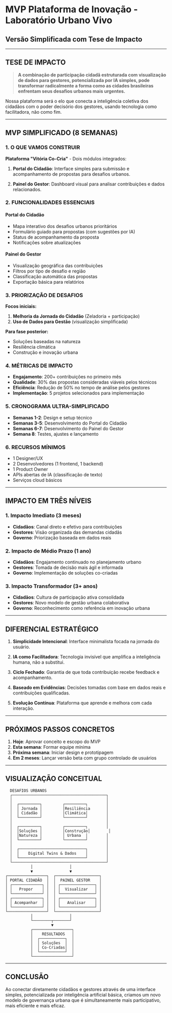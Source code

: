 # MVP Plataforma de Inovação - Laboratório Urbano Vivo
## Versão Simplificada com Tese de Impacto

---

## TESE DE IMPACTO

> **A combinação de participação cidadã estruturada com visualização de dados para gestores, potencializada por IA simples, pode transformar radicalmente a forma como as cidades brasileiras enfrentam seus desafios urbanos mais urgentes.**

Nossa plataforma será o elo que conecta a inteligência coletiva dos cidadãos com o poder decisório dos gestores, usando tecnologia como facilitadora, não como fim.

---

## MVP SIMPLIFICADO (8 SEMANAS)

### 1. O QUE VAMOS CONSTRUIR

**Plataforma "Vitória Co-Cria"** - Dois módulos integrados:

1. **Portal do Cidadão**: Interface simples para submissão e acompanhamento de propostas para desafios urbanos.

2. **Painel do Gestor**: Dashboard visual para analisar contribuições e dados relacionados.

### 2. FUNCIONALIDADES ESSENCIAIS

#### Portal do Cidadão
- Mapa interativo dos desafios urbanos prioritários
- Formulário guiado para propostas (com sugestões por IA)
- Status de acompanhamento da proposta
- Notificações sobre atualizações

#### Painel do Gestor
- Visualização geográfica das contribuições
- Filtros por tipo de desafio e região
- Classificação automática das propostas
- Exportação básica para relatórios

### 3. PRIORIZAÇÃO DE DESAFIOS

**Focos iniciais:**
1. **Melhoria da Jornada do Cidadão** (Zeladoria + participação)
2. **Uso de Dados para Gestão** (visualização simplificada)

**Para fase posterior:**
- Soluções baseadas na natureza
- Resiliência climática
- Construção e inovação urbana

### 4. MÉTRICAS DE IMPACTO

- **Engajamento**: 200+ contribuições no primeiro mês
- **Qualidade**: 30% das propostas consideradas viáveis pelos técnicos
- **Eficiência**: Redução de 50% no tempo de análise pelos gestores
- **Implementação**: 5 projetos selecionados para implementação

### 5. CRONOGRAMA ULTRA-SIMPLIFICADO

- **Semanas 1-2**: Design e setup técnico
- **Semanas 3-5**: Desenvolvimento do Portal do Cidadão
- **Semanas 6-7**: Desenvolvimento do Painel do Gestor
- **Semana 8**: Testes, ajustes e lançamento

### 6. RECURSOS MÍNIMOS

- 1 Designer/UX
- 2 Desenvolvedores (1 frontend, 1 backend)
- 1 Product Owner
- APIs abertas de IA (classificação de texto)
- Serviços cloud básicos

---

## IMPACTO EM TRÊS NÍVEIS

### 1. Impacto Imediato (3 meses)
- **Cidadãos**: Canal direto e efetivo para contribuições
- **Gestores**: Visão organizada das demandas cidadãs
- **Governo**: Priorização baseada em dados reais

### 2. Impacto de Médio Prazo (1 ano)
- **Cidadãos**: Engajamento continuado no planejamento urbano
- **Gestores**: Tomada de decisão mais ágil e informada
- **Governo**: Implementação de soluções co-criadas

### 3. Impacto Transformador (3+ anos)
- **Cidadãos**: Cultura de participação ativa consolidada
- **Gestores**: Novo modelo de gestão urbana colaborativa
- **Governo**: Reconhecimento como referência em inovação urbana

---

## DIFERENCIAL ESTRATÉGICO

1. **Simplicidade Intencional**: Interface minimalista focada na jornada do usuário.

2. **IA como Facilitadora**: Tecnologia invisível que amplifica a inteligência humana, não a substitui.

3. **Ciclo Fechado**: Garantia de que toda contribuição recebe feedback e acompanhamento.

4. **Baseado em Evidências**: Decisões tomadas com base em dados reais e contribuições qualificadas.

5. **Evolução Contínua**: Plataforma que aprende e melhora com cada interação.

---

## PRÓXIMOS PASSOS CONCRETOS

1. **Hoje**: Aprovar conceito e escopo do MVP
2. **Esta semana**: Formar equipe mínima
3. **Próxima semana**: Iniciar design e prototipagem
4. **Em 2 meses**: Lançar versão beta com grupo controlado de usuários

---

## VISUALIZAÇÃO CONCEITUAL

```
  DESAFIOS URBANOS
  ┌─────────────────────────────────────────┐
  │                                         │
  │  ┌─────────┐         ┌─────────┐        │
  │  │ Jornada │         │Resiliência       │
  │  │ Cidadão │         │Climática│        │
  │  └─────────┘         └─────────┘        │
  │                                         │
  │  ┌─────────┐         ┌─────────┐        │
  │  │Soluções │         │Construção│        │
  │  │Natureza │         │ Urbana  │        │
  │  └─────────┘         └─────────┘        │
  │                                         │
  │  ┌─────────────────────────────┐        │
  │  │    Digital Twins & Dados    │        │
  │  └─────────────────────────────┘        │
  └─────────────────────────────────────────┘
           │                │
           ▼                ▼
┌─────────────────┐  ┌───────────────────┐
│ PORTAL CIDADÃO  │  │  PAINEL GESTOR    │
│ ┌─────────────┐ │  │ ┌───────────────┐ │
│ │   Propor    │ │  │ │  Visualizar   │ │
│ └─────────────┘ │  │ └───────────────┘ │
│ ┌─────────────┐ │  │ ┌───────────────┐ │
│ │ Acompanhar  │ │  │ │   Analisar    │ │
│ └─────────────┘ │  │ └───────────────┘ │
└─────────────────┘  └───────────────────┘
           │                │
           └────────┬───────┘
                    ▼
           ┌─────────────────┐
           │    RESULTADOS   │
           │  ┌───────────┐  │
           │  │ Soluções  │  │
           │  │ Co-Criadas│  │
           │  └───────────┘  │
           └─────────────────┘
```

---

## CONCLUSÃO


Ao conectar diretamente cidadãos e gestores através de uma interface simples, potencializada por inteligência artificial básica, criamos um novo modelo de governança urbana que é simultaneamente mais participativo, mais eficiente e mais eficaz.

